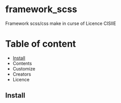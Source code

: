 # framework_scss
Framework scss/css make in curse of Licence CISIIE


# Table of content

- [Install](#install)
- Contents
- Customize
- Creators
- Licence

## Install
